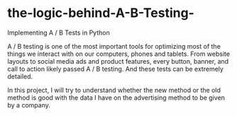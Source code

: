 # the-logic-behind-A-B-Testing-
Implementing A / B Tests in Python  
  
A / B testing is one of the most important tools for optimizing most of the things we interact with on our computers, phones and tablets. From website layouts to social media ads and product features, every button, banner, and call to action likely passed A / B testing. And these tests can be extremely detailed.  
  
In this project, I will try to understand whether the new method or the old method is good with the data I have on the advertising method to be given by a company.  
